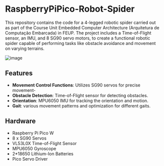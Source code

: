 # RaspberryPiPico-Robot-Spider

This repository contains the code for a 4-legged robotic spider carried out as part of the Course Unit Embedded Computer Architecture (Arquitetura de Computação Embarcada) in FEUP. The project includes a Time-of-Flight sensor, an IMU, and 8 SG90 servo motors, to create a functional robotic spider capable of performing tasks like obstacle avoidance and movement on varying terrains.

![image](https://github.com/Xizesse/RaspberryPiPico-Robot-Spider/assets/116903107/f17dcb1a-b7f8-46d6-86f1-cdd583b3588e)


## Features
- **Movement Control Functions**: Utilizes SG90 servos for precise movement-
- **Obstacle Detection**: Time-of-Flight sensor for detecting obstacles.
- **Orientation**: MPU6050 IMU for tracking the orientation and motion.
- **Gait**:  various movement patterns and optimization for different gaits.

## Hardware
- Raspberry Pi Pico W
- 8 x SG90 Servos
- VL53L0X Time-of-Flight Sensor
- MPU6050 Gyroscope
- 2*18650 Lithium-Ion Batteries
- Pico Servo Driver
